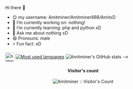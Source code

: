 Hi there 👋
- 😉 my username: Amitminer/Amitminer888/AmitxD
- 🔭 I’m currently working on: nothing!
- 🌱 I’m currently learning: php and python xD
- 💬 Ask me about nothing xD 
- 😄 Pronouns: male
- ⚡ Fun fact: xD

[<img align="center" src="https://cdn-icons-png.flaticon.com/512/2111/2111370.png" alt="simplified_learner" height="30" width="30" /></a>](https://discord.com/users/814660125511778315)
[![Most used languages](https://github-readme-stats.vercel.app/api/top-langs/?username=Amitminer&layout=compact)](https://github.com/Amitminer/github-readme-stats)
![Amitminer's GitHub stats](https://github-readme-stats.vercel.app/api?username=Amitminer&?theme=highcontrast&show_icons=true)
-->
<h4 align="center">Visitor's count </h4>
<p align="center"><img src="https://profile-counter.glitch.me/{Amitminer888}/count.svg" alt="Amitminer :: Visitor's Count" /></p>
